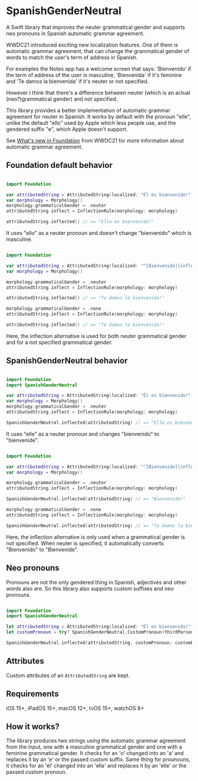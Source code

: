 # SpanishGenderNeutral

A Swift library that improves the neuter grammatical gender and supports neo pronouns in Spanish automatic grammar agreement.

WWDC21 introduced exciting new localization features. One of them is automatic grammar agreement, that can change the grammatical gender of words to match the user's term of address in Spanish.

For examples the Notes app has a welcome screen that says: 'Bienvenido' if the term of address of the user is masculine, 'Bienvenida' if it's feminine and 'Te damos la bienvenida' if it's neuter or not specified.

However I think that there's a difference between neuter (which is an actual (neo?)grammatical gender) and not specified.

This library provides a better implementation of automatic grammar agreement for neuter in Spanish. It works by default with the pronoun "elle", unlike the default "ello" used by Apple which less people use, and the gendered suffix "e", which Apple doesn't support.

See [What's new in Foundation](https://developer.apple.com/wwdc21/10109) from WWDC21 for more information about automatic grammar agreement.

## Foundation default behavior

```swift

import Foundation

var attributedString = AttributedString(localized: "Él es bienvenido!")
var morphology = Morphology()
morphology.grammaticalGender = .neuter
attributedString.inflect = InflectionRule(morphology: morphology)

attributedString.inflected() // == "Ello es bienvenido!"
```

It uses "ello" as a neuter pronoun and doesn't change "bienvenido" which is masculine.

```swift

import Foundation

var attributedString = AttributedString(localized: "^[Bienvenido](inflect: true, inflectionAlternative: 'Te damos la bienvenida')!")
var morphology = Morphology()

morphology.grammaticalGender = .neuter
attributedString.inflect = InflectionRule(morphology: morphology)

attributedString.inflected() // == "Te damos la bienvenida!"

morphology.grammaticalGender = .none
attributedString.inflect = InflectionRule(morphology: morphology)

attributedString.inflected() // == "Te damos la bienvenida!"
```

Here, the inflection alternative is used for both neuter grammatical gender and for a not specified grammatical gender.

## SpanishGenderNeutral behavior

```swift

import Foundation
import SpanishGenderNeutral

var attributedString = AttributedString(localized: "Él es bienvenido!")
var morphology = Morphology()
morphology.grammaticalGender = .neuter
attributedString.inflect = InflectionRule(morphology: morphology)

SpanishGenderNeutral.inflected(attributedString) // == "Elle es bienvenide!"
```

It uses "elle" as a neuter pronoun and changes "bienvenido" to "bienvenide".

```swift

import Foundation

var attributedString = AttributedString(localized: "^[Bienvenido](inflect: true, inflectionAlternative: 'Te damos la bienvenida')!")
var morphology = Morphology()

morphology.grammaticalGender = .neuter
attributedString.inflect = InflectionRule(morphology: morphology)

SpanishGenderNeutral.inflected(attributedString) // == "Bienvenide!"

morphology.grammaticalGender = .none
attributedString.inflect = InflectionRule(morphology: morphology)

SpanishGenderNeutral.inflected(attributedString) // == "Te damos la bienvenida!"
```

Here, the inflection alternative is only used when a grammatical gender is not specified. When neuter is specified, it automatically converts "Bienvenido" to "Bienvenide".

## Neo pronouns

Pronouns are not the only gendered thing in Spanish, adjectives and other words also are. So this library also supports custom suffixes and neo pronouns.

```swift

import Foundation
import SpanishGenderNeutral

let attributedString = AttributedString(localized: "Él es bienvenido!")
let customPronoun = try? SpanishGenderNeutral.CustomPronoun(thirdPerson: "ello", genderedSuffix: "a")

SpanishGenderNeutral.inflected(attributedString, customPronoun: customPronoun) // == "Ello es bienvenida!"
```

## Attributes

Custom attributes of an `AttributedString` are kept.

## Requirements

iOS 15+, iPadOS 15+, macOS 12+, tvOS 15+, watchOS 8+

## How it works?

The library produces two strings using the automatic grammar agreement from the input, one with a masculine grammatical gender and one with a feminine grammatical gender. It checks for an 'o' changed into an 'a' and replaces it by an 'e' or the passed custom suffix. Same thing for prounouns, it checks for an 'él' changed into an 'ella' and replaces it by an 'elle' or the passed custom pronoun.
